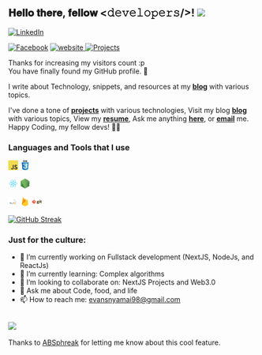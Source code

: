 <h2> 𝐇𝐞𝐥𝐥𝐨 𝐭𝐡𝐞𝐫𝐞, 𝐟𝐞𝐥𝐥𝐨𝐰 <𝚍𝚎𝚟𝚎𝚕𝚘𝚙𝚎𝚛𝚜/>! <img src="https://github.com/manuarora700/manuarora700/blob/master/gifs/Hi.gif" width="30px"> </h2>

<div align="center" width="50">

<!-- <img src="https://i.imgur.com/dTYwdG1.gif" alt="Welcome!" width="300"/> -->


</div>

<!-- ![visitors](https://visitor-badge.glitch.me/badge?page_id=manuarora700.manuarora700) -->
<a href="https://www.linkedin.com/in/evans-mutuku-5407391b9" target="_blank"><img src="https://img.shields.io/badge/LinkedIn-%230077B5.svg?&style=flat-square&logo=linkedin&logoColor=white" alt="LinkedIn"></a>
<!-- <a href="https://www.instagram.com/maninthere" target="_blank"><img src="https://img.shields.io/badge/Instagram-%23E4405F.svg?&style=flat-square&logo=instagram&logoColor=white" alt="Instagram"></a> -->
<a href="https://www.facebook.com/evan.mutuku" target="_blank"><img src="https://img.shields.io/badge/Facebook-%231877F2.svg?&style=flat-square&logo=facebook&logoColor=white" alt="Facebook"></a>
<a href="http://melbite.com" target="_blank">
<img src="https://img.shields.io/static/v1?label=Website&message=melbite.com&color=%230076D6&style=flat-square&logo=internet-explorer&logoColor=%230076D6" alt="website"/>
</a>
<a href="http://evansmutuku-24161.web.app/" target="_blank">
<img src="https://img.shields.io/badge/Projects-10+-yellow?&style=flat-square" alt="Projects"/>
</a>
<br>

Thanks for increasing my visitors count :p  <br>
You have finally found my GitHub profile. 👋
<br>

I write about Technology, snippets, and resources at my **[blog](https://melbite.com/)** with various topics.

I've done a tone of **[projects](https://evansmutuku-24161.web.app/)** with various technologies, 
Visit my blog **[blog](https://melbite.com/)** with various topics, 
View my **[resume](https://drive.google.com/file/d/1Q7V-WJmHhYTBLg8Nk4CefA1S6nL30LFo/view)**, 
Ask me anything **[here](https://github.com/Evans-mutuku/Evans-mutuku/issues/new)**, 
or **[email](mailto:evansnyamai98@gmai.com)** me. 
<br>
Happy Coding, my fellow devs! 💪🏽 <br>


<!-- <img src="https://github-readme-stats.vercel.app/api?username=manuarora700&show_icons=true&title_color=ffc857&icon_color=8ac926&text_color=daf7dc&bg_color=151515" alt="Manu Arora's Github Stats"> -->

<h3><strong>Languages and Tools that I use</strong></h3>  

<code><img height="20" src="https://raw.githubusercontent.com/github/explore/80688e429a7d4ef2fca1e82350fe8e3517d3494d/topics/javascript/javascript.png"></code>
<code><img height="20" src="https://raw.githubusercontent.com/github/explore/80688e429a7d4ef2fca1e82350fe8e3517d3494d/topics/css/css.png"></code>
<!-- <code><img height="20" src="https://raw.githubusercontent.com/github/explore/80688e429a7d4ef2fca1e82350fe8e3517d3494d/topics/java/java.png"></code> -->
<!-- <code><img height="20" src="https://raw.githubusercontent.com/github/explore/80688e429a7d4ef2fca1e82350fe8e3517d3494d/topics/typescript/typescript.png"></code> -->
<!-- <code><img height="20" src="https://raw.githubusercontent.com/github/explore/80688e429a7d4ef2fca1e82350fe8e3517d3494d/topics/angular/angular.png"></code> -->
<code><img height="20" src="https://raw.githubusercontent.com/github/explore/80688e429a7d4ef2fca1e82350fe8e3517d3494d/topics/react/react.png"></code>
<code><img height="20" src="https://raw.githubusercontent.com/github/explore/80688e429a7d4ef2fca1e82350fe8e3517d3494d/topics/nodejs/nodejs.png"></code>
<!-- <code><img height="20" src="https://raw.githubusercontent.com/github/explore/80688e429a7d4ef2fca1e82350fe8e3517d3494d/topics/cpp/cpp.png"></code> -->
<code><img height="20" src="https://raw.githubusercontent.com/github/explore/80688e429a7d4ef2fca1e82350fe8e3517d3494d/topics/mysql/mysql.png"></code>
<code><img height="20" src="https://raw.githubusercontent.com/github/explore/80688e429a7d4ef2fca1e82350fe8e3517d3494d/topics/firebase/firebase.png"></code>
<code><img height="20" src="https://raw.githubusercontent.com/github/explore/80688e429a7d4ef2fca1e82350fe8e3517d3494d/topics/git/git.png"></code>
<div align="center">

</div>

[![GitHub Streak](https://streak-stats.demolab.com/?user=Evans-mutuku&theme=dark)](https://git.io/streak-stats)

<h3><strong>Just for the culture:</strong></h3>


- 🔭 I’m currently working on Fullstack development (NextJS, NodeJs, and ReactJs) 
- 🌱 I’m currently learning: Complex algorithms
- 👯 I’m looking to collaborate on: NextJS Projects and Web3.0
- 💬 Ask me about Code, food, and life
- 📫 How to reach me: evansnyamai98@gmail.com

<br>
<img src="https://media.giphy.com/media/xT9IgG50Fb7Mi0prBC/giphy.gif" width="300">


Thanks to [ABSphreak](https://www.github.com/manuarora700 ) for letting me know about this cool feature.
